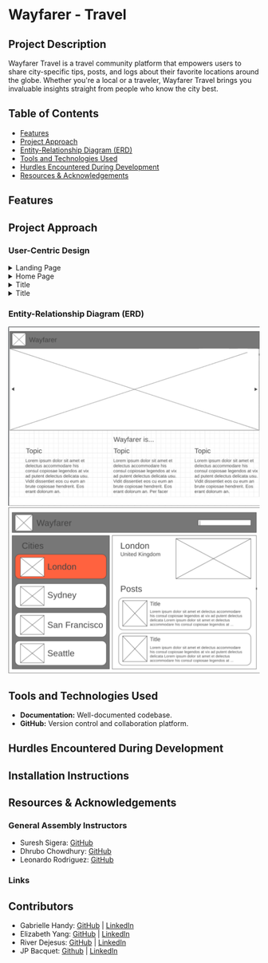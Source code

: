 # Wayfarer - Travel

## Project Description
Wayfarer Travel is a travel community platform that empowers users to share city-specific tips, posts, and logs about their favorite locations around the globe. Whether you're a local or a traveler, Wayfarer Travel brings you invaluable insights straight from people who know the city best.


## Table of Contents
- [Features](#features)
- [Project Approach](#project-approach)
- [Entity-Relationship Diagram (ERD)](#entity-relationship-diagram-erd)
- [Tools and Technologies Used](#tools-and-technologies-used)
- [Hurdles Encountered During Development](#hurdles-encountered-during-development)
- [Resources & Acknowledgements](#resources--acknowledgements)
## Features



## Project Approach 

### User-Centric Design

<details>
  <summary>Landing Page</summary>
  <strong>User Story</strong>: Navigate to "/" and see a basic splash page with the name of the website. <br>
  <strong>User Story</strong>: See the site-wide header on every page with a link to home page with list of cities.<br> 
</details>
<details>
  <summary>Home Page</summary>
  <strong>User Story</strong>: 
  View the "San Francisco" page (at "/cities/1") including:

  * The site-wide header.
  * The name of the city.
  * An iconic photo of the city. 

  <br>
  <strong>User Story</strong>: View a list of posts on the San Francisco page:

  * Sorted by newest first.
  * With the post titles linked to the individual post "show" pages.

  <br> 
  <strong>User Story</strong>: Use the search bar to search through the posts' title and/or content. 

  <br>

  <strong>User Story</strong>: Click on the title of one of their posts and be redirected to a "show" page for that post.
  <br>

  <strong>User Story</strong>: View post "show" pages with title, author, and content. 
  <br>

</details>
<details>
  <summary>Title</summary>
  <strong>User Story</strong>: text. <br>
  <strong>User Story</strong>:text. <br> 
</details>
<details>
  <summary>Title</summary>
  <strong>User Story</strong>: text. <br>
  <strong>User Story</strong>:text. <br> 
</details>
 
### Entity-Relationship Diagram (ERD)

![ERD Diagram Image](wayfarer\src\assets\images\erd1.png)
![ERD Diagram Image](wayfarer\src\assets\images\erd2.png)

## Tools and Technologies Used

- **Documentation:** Well-documented codebase.
- **GitHub:** Version control and collaboration platform.


## Hurdles Encountered During Development



## Installation Instructions



## Resources & Acknowledgements
### General Assembly Instructors
- Suresh Sigera: [GitHub](https://github.com/sureshmelvinsigera)
- Dhrubo Chowdhury: [GitHub](https://github.com/Dhrubo-Chowdhury)
- Leonardo Rodriguez: [GitHub](https://github.com/LRodriguez92)

### Links

## Contributors
- Gabrielle Handy: [GitHub](https://github.com/GabrielleHandy) | [LinkedIn](https://www.linkedin.com/in/gabriellehandyswe/)
 - Elizabeth Yang: [GitHub](https://github.com/lizabawa) | [LinkedIn](https://www.linkedin.com/in/elizabeth-a-yang/)
 - River Dejesus: [GitHub](https://github.com/TheProgrammingRiver) | [LinkedIn]()
  - JP Bacquet: [Github](https://github.com/jeanpolbac) | [LinkedIn](https://www.linkedin.com/in/jpbacquet/)


